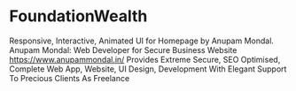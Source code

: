 # FoundationWealth
Responsive, Interactive, Animated UI for Homepage by Anupam Mondal.
Anupam Mondal: Web Developer for Secure Business Website
https://www.anupammondal.in/
Provides Extreme Secure, SEO Optimised, Complete Web App, Website, UI Design, Development With Elegant Support To Precious Clients As Freelance
